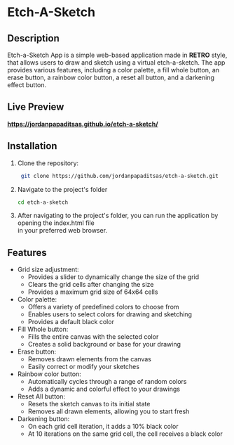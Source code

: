 # Etch-A-Sketch
## Description
Etch-a-Sketch App is a simple web-based application made in **RETRO** style, that allows users to draw and sketch using a virtual etch-a-sketch. The app provides various features, including a color palette, a fill whole button, an erase button, a rainbow color button, a reset all button, and a darkening effect button.

## Live Preview
**https://jordanpapaditsas.github.io/etch-a-sketch/**

## Installation

1. Clone the repository:

   ```bash
    git clone https://github.com/jordanpapaditsas/etch-a-sketch.git
   ```
2. Navigate to the project's folder
   ```bash
   cd etch-a-sketch 
   ```
3. After navigating to the project's folder, you can run the application by opening the index.html file  
in your preferred web browser.

## Features
<ul>
   <li>Grid size adjustment:
    <ul>
      <li>Provides a slider to dynamically change the size of the grid</li>
      <li>Clears the grid cells after changing the size</li>
      <li>Provides a maximum grid size of 64x64 cells</li>
    </ul>
  <li>Color palette:
    <ul>
      <li>Offers a variety of predefined colors to choose from</li>
      <li>Enables users to select colors for drawing and sketching</li>
      <li>Provides a default black color</li>
    </ul>
  </li>
  <li>Fill Whole button:
    <ul>
      <li>Fills the entire canvas with the selected color</li>
      <li>Creates a solid background or base for your drawing</li>
    </ul>
  </li>
  <li>Erase button:
    <ul>
      <li>Removes drawn elements from the canvas</li>
      <li>Easily correct or modify your sketches</li>
    </ul>
  </li>
  <li>Rainbow color button:
    <ul>
      <li>Automatically cycles through a range of random colors</li>
      <li>Adds a dynamic and colorful effect to your drawings</li>
    </ul>
  </li>
  <li>Reset All button:
    <ul>
      <li>Resets the sketch canvas to its initial state</li>
      <li>Removes all drawn elements, allowing you to start fresh</li>
    </ul>
  </li>
    <li>Darkening button:
    <ul>
      <li>On each grid cell iteration, it adds a 10% black color</li>
      <li>At 10 iterations on the same grid cell, the cell receives a black color</li>
    </ul>
  </li>
</ul>
